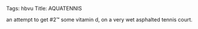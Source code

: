 Tags: hbvu
Title: AQUATENNIS
  
an attempt to get #2™ some vitamin d, on a very wet asphalted tennis court.